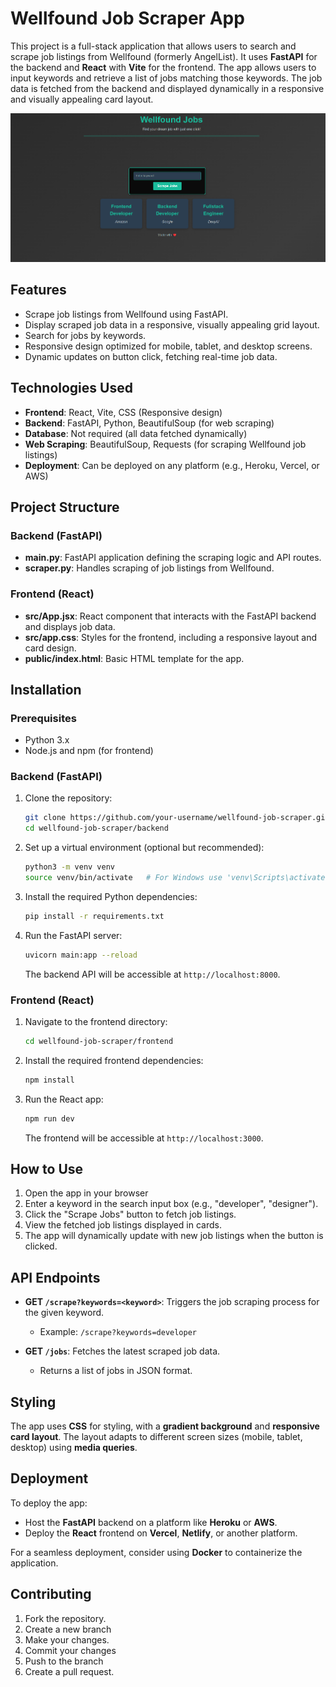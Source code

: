 # Wellfound Job Scraper App

This project is a full-stack application that allows users to search and scrape job listings from Wellfound (formerly AngelList). It uses **FastAPI** for the backend and **React** with **Vite** for the frontend. The app allows users to input keywords and retrieve a list of jobs matching those keywords. The job data is fetched from the backend and displayed dynamically in a responsive and visually appealing card layout.

![image alt](https://github.com/SahilSharan/react-fastapi/blob/383e4cf3eaefe9ab6710dfd711f834e1bbd6f06c/Screenshot%202024-12-04%20225708.png)

## Features
- Scrape job listings from Wellfound using FastAPI.
- Display scraped job data in a responsive, visually appealing grid layout.
- Search for jobs by keywords.
- Responsive design optimized for mobile, tablet, and desktop screens.
- Dynamic updates on button click, fetching real-time job data.

## Technologies Used
- **Frontend**: React, Vite, CSS (Responsive design)
- **Backend**: FastAPI, Python, BeautifulSoup (for web scraping)
- **Database**: Not required (all data fetched dynamically)
- **Web Scraping**: BeautifulSoup, Requests (for scraping Wellfound job listings)
- **Deployment**: Can be deployed on any platform (e.g., Heroku, Vercel, or AWS)

## Project Structure

### Backend (FastAPI)
- **main.py**: FastAPI application defining the scraping logic and API routes.
- **scraper.py**: Handles scraping of job listings from Wellfound.

### Frontend (React)
- **src/App.jsx**: React component that interacts with the FastAPI backend and displays job data.
- **src/app.css**: Styles for the frontend, including a responsive layout and card design.
- **public/index.html**: Basic HTML template for the app.

## Installation

### Prerequisites
- Python 3.x
- Node.js and npm (for frontend)

### Backend (FastAPI)
1. Clone the repository:
    ```bash
    git clone https://github.com/your-username/wellfound-job-scraper.git
    cd wellfound-job-scraper/backend
    ```

2. Set up a virtual environment (optional but recommended):
    ```bash
    python3 -m venv venv
    source venv/bin/activate   # For Windows use 'venv\Scripts\activate'
    ```

3. Install the required Python dependencies:
    ```bash
    pip install -r requirements.txt
    ```

4. Run the FastAPI server:
    ```bash
    uvicorn main:app --reload
    ```

    The backend API will be accessible at `http://localhost:8000`.

### Frontend (React)
1. Navigate to the frontend directory:
    ```bash
    cd wellfound-job-scraper/frontend
    ```

2. Install the required frontend dependencies:
    ```bash
    npm install
    ```

3. Run the React app:
    ```bash
    npm run dev
    ```

    The frontend will be accessible at `http://localhost:3000`.

## How to Use

1. Open the app in your browser 
2. Enter a keyword in the search input box (e.g., "developer", "designer").
3. Click the "Scrape Jobs" button to fetch job listings.
4. View the fetched job listings displayed in cards.
5. The app will dynamically update with new job listings when the button is clicked.

## API Endpoints

- **GET `/scrape?keywords=<keyword>`**: Triggers the job scraping process for the given keyword.
    - Example: `/scrape?keywords=developer`

- **GET `/jobs`**: Fetches the latest scraped job data.
    - Returns a list of jobs in JSON format.

## Styling
The app uses **CSS** for styling, with a **gradient background** and **responsive card layout**. The layout adapts to different screen sizes (mobile, tablet, desktop) using **media queries**.

## Deployment

To deploy the app:
- Host the **FastAPI** backend on a platform like **Heroku** or **AWS**.
- Deploy the **React** frontend on **Vercel**, **Netlify**, or another platform.

For a seamless deployment, consider using **Docker** to containerize the application.

## Contributing

1. Fork the repository.
2. Create a new branch 
3. Make your changes.
4. Commit your changes 
5. Push to the branch 
6. Create a pull request.



